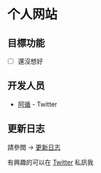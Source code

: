 # 个人网站

## 目標功能
- [ ] 還沒想好

## 开发人员
+ [阿循][1] - Twitter

## 更新日志
請參閲 -> [更新日志](https://github.com/GANSOONLEE/Personal-Website/blob/main/%E6%9B%B4%E6%96%B0%E6%97%A5%E5%BF%97.md)

有興趣的可以在 [Twitter][1] 私訊我

[1]: twitter.com/axun0402
 
